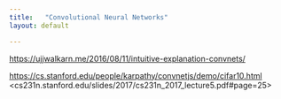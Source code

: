 ```yaml
---
title:   "Convolutional Neural Networks"
layout: default

---
```


<https://ujjwalkarn.me/2016/08/11/intuitive-explanation-convnets/>

<https://cs.stanford.edu/people/karpathy/convnetjs/demo/cifar10.html>
<cs231n.stanford.edu/slides/2017/cs231n_2017_lecture5.pdf#page=25>

